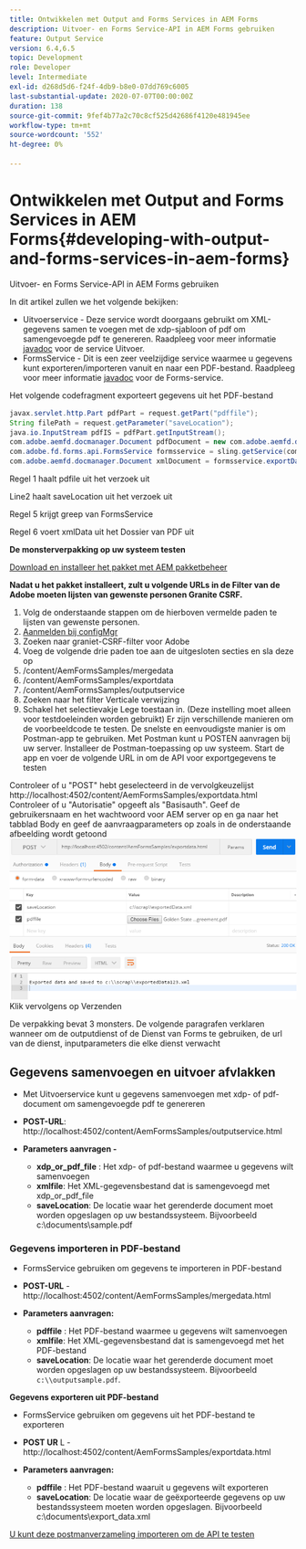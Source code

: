 ```yaml
---
title: Ontwikkelen met Output and Forms Services in AEM Forms
description: Uitvoer- en Forms Service-API in AEM Forms gebruiken
feature: Output Service
version: 6.4,6.5
topic: Development
role: Developer
level: Intermediate
exl-id: d268d5d6-f24f-4db9-b8e0-07dd769c6005
last-substantial-update: 2020-07-07T00:00:00Z
duration: 138
source-git-commit: 9fef4b77a2c70c8cf525d42686f4120e481945ee
workflow-type: tm+mt
source-wordcount: '552'
ht-degree: 0%

---
```


# Ontwikkelen met Output and Forms Services in AEM Forms{#developing-with-output-and-forms-services-in-aem-forms}

Uitvoer- en Forms Service-API in AEM Forms gebruiken

In dit artikel zullen we het volgende bekijken:

* Uitvoerservice - Deze service wordt doorgaans gebruikt om XML-gegevens samen te voegen met de xdp-sjabloon of pdf om samengevoegde pdf te genereren. Raadpleeg voor meer informatie [javadoc](https://helpx.adobe.com/experience-manager/6-5/forms/javadocs/index.html?com/adobe/fd/output/api/OutputService.html) voor de service Uitvoer.
* FormsService - Dit is een zeer veelzijdige service waarmee u gegevens kunt exporteren/importeren vanuit en naar een PDF-bestand. Raadpleeg voor meer informatie [javadoc](https://developer.adobe.com/experience-manager/reference-materials/6-5/forms/javadocs/com/adobe/fd/forms/api/FormsService.html) voor de Forms-service.


Het volgende codefragment exporteert gegevens uit het PDF-bestand

```java
javax.servlet.http.Part pdfPart = request.getPart("pdffile");
String filePath = request.getParameter("saveLocation");
java.io.InputStream pdfIS = pdfPart.getInputStream();
com.adobe.aemfd.docmanager.Document pdfDocument = new com.adobe.aemfd.docmanager.Document(pdfIS);
com.adobe.fd.forms.api.FormsService formsservice = sling.getService(com.adobe.fd.forms.api.FormsService.class);
com.adobe.aemfd.docmanager.Document xmlDocument = formsservice.exportData(pdfDocument,com.adobe.fd.forms.api.DataFormat.Auto);
```

Regel 1 haalt pdfile uit het verzoek uit

Line2 haalt saveLocation uit het verzoek uit

Regel 5 krijgt greep van FormsService

Regel 6 voert xmlData uit het Dossier van PDF uit

**De monsterverpakking op uw systeem testen**

[Download en installeer het pakket met AEM pakketbeheer](assets/outputandformsservice.zip)




**Nadat u het pakket installeert, zult u volgende URLs in de Filter van de Adobe moeten lijsten van gewenste personen Granite CSRF.**

1. Volg de onderstaande stappen om de hierboven vermelde paden te lijsten van gewenste personen.
1. [Aanmelden bij configMgr](http://localhost:4502/system/console/configMgr)
1. Zoeken naar graniet-CSRF-filter voor Adobe
1. Voeg de volgende drie paden toe aan de uitgesloten secties en sla deze op
1. /content/AemFormsSamples/mergedata
1. /content/AemFormsSamples/exportdata
1. /content/AemFormsSamples/outputservice
1. Zoeken naar het filter Verticale verwijzing
1. Schakel het selectievakje Lege toestaan in. (Deze instelling moet alleen voor testdoeleinden worden gebruikt) Er zijn verschillende manieren om de voorbeeldcode te testen. De snelste en eenvoudigste manier is om Postman-app te gebruiken. Met Postman kunt u POSTEN aanvragen bij uw server. Installeer de Postman-toepassing op uw systeem.
Start de app en voer de volgende URL in om de API voor exportgegevens te testen

Controleer of u &quot;POST&quot; hebt geselecteerd in de vervolgkeuzelijst http://localhost:4502/content/AemFormsSamples/exportdata.html Controleer of u &quot;Autorisatie&quot; opgeeft als &quot;Basisauth&quot;. Geef de gebruikersnaam en het wachtwoord voor AEM server op en ga naar het tabblad Body en geef de aanvraagparameters op zoals in de onderstaande afbeelding wordt getoond
![export](assets/postexport.png)
Klik vervolgens op Verzenden

De verpakking bevat 3 monsters. De volgende paragrafen verklaren wanneer om de outputdienst of de Dienst van Forms te gebruiken, de url van de dienst, inputparameters die elke dienst verwacht

## Gegevens samenvoegen en uitvoer afvlakken

* Met Uitvoerservice kunt u gegevens samenvoegen met xdp- of pdf-document om samengevoegde pdf te genereren
* **POST-URL**: http://localhost:4502/content/AemFormsSamples/outputservice.html
* **Parameters aanvragen -**

   * **xdp_or_pdf_file** : Het xdp- of pdf-bestand waarmee u gegevens wilt samenvoegen
   * **xmlfile**: Het XML-gegevensbestand dat is samengevoegd met xdp_or_pdf_file
   * **saveLocation**: De locatie waar het gerenderde document moet worden opgeslagen op uw bestandssysteem. Bijvoorbeeld c:\\documents\\sample.pdf

### Gegevens importeren in PDF-bestand

* FormsService gebruiken om gegevens te importeren in PDF-bestand
* **POST-URL** - http://localhost:4502/content/AemFormsSamples/mergedata.html
* **Parameters aanvragen:**

   * **pdffile** : Het PDF-bestand waarmee u gegevens wilt samenvoegen
   * **xmlfile**: Het XML-gegevensbestand dat is samengevoegd met het PDF-bestand
   * **saveLocation**: De locatie waar het gerenderde document moet worden opgeslagen op uw bestandssysteem. Bijvoorbeeld `c:\\outputsample.pdf`.

**Gegevens exporteren uit PDF-bestand**
* FormsService gebruiken om gegevens uit het PDF-bestand te exporteren
* **POST UR** L - http://localhost:4502/content/AemFormsSamples/exportdata.html
* **Parameters aanvragen:**

   * **pdffile** : Het PDF-bestand waaruit u gegevens wilt exporteren
   * **saveLocation**: De locatie waar de geëxporteerde gegevens op uw bestandssysteem moeten worden opgeslagen. Bijvoorbeeld c:\\documents\\export_data.xml

[U kunt deze postmanverzameling importeren om de API te testen](assets/document-services-postman-collection.json)
